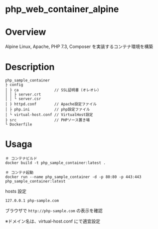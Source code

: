 # php_web_container_alpine

# Overview

Alpine Linux, Apache, PHP 7.3, Composer を実装するコンテナ環境を構築

# Description

```
php_sample_container
├ config
│ ├ ca                // SSL証明書（オレオレ）
│ │ ├ server.crt
│ │ └ server.csr
│ ├ httpd.conf        // Apache設定ファイル
│ ├ php.ini           // php設定ファイル
│ └ virtual-host.conf // VirtualHost設定
├ src                 // PHPソース置き場
└ Dockerfile
```

# Usaga

```
＃ コンテナビルド
docker build -t php_sample_container:latest .

＃ コンテナ起動
docker run --name php_sample_container -d -p 80:80 -p 443:443 php_sample_container:latest
```

hosts 設定

```
127.0.0.1 php-sample.com
```

ブラウザで `http://php-sample.com` の表示を確認

※ドメイン名は、virtual-host.conf にで適宜設定
